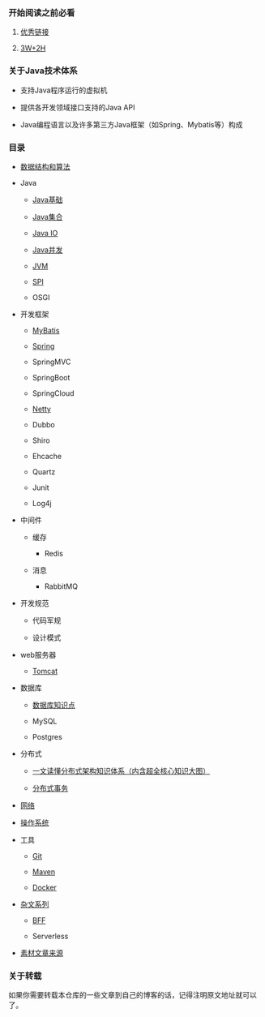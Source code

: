 ### 开始阅读之前必看

1. <a href="https://github.com/DemoTransfer/JavaGuide/blob/master/contents/Good-Link.md">优秀链接</a>

2. <a href="https://github.com/DemoTransfer/JavaGuide/blob/master/java/interview/%E5%86%99%E5%9C%A8%E5%89%8D%E9%9D%A2.md">3W+2H</a>

### 关于Java技术体系

* 支持Java程序运行的虚拟机

* 提供各开发领域接口支持的Java API

* Java编程语言以及许多第三方Java框架（如Spring、Mybatis等）构成

### 目录

* <a href="https://github.com/DemoTransfer/LearningRecord/tree/master/sort">数据结构和算法</a>

* Java

    * <a href="https://github.com/DemoTransfer/MUYI/blob/master/contents/Java-basic.md">Java基础</a>
    
    * <a href="https://github.com/DemoTransfer/JavaGuide/blob/master/contents/Java-collections.md">Java集合</a>
   
    * <a href="https://github.com/DemoTransfer/JavaGuide/blob/master/contents/Java-IO.md">Java IO</a>
    
    * <a href="https://github.com/DemoTransfer/JavaGuide/blob/master/contents/Java-concurrent.md">Java并发</a>
    
    * <a href="https://github.com/DemoTransfer/JavaGuide/blob/master/contents/JVM.md">JVM</a>
   
    * <a href="https://github.com/DemoTransfer/Java-Guide/tree/master/java/SPI">SPI</a>
    
    * OSGI
  
* 开发框架

    * <a href="https://github.com/DemoTransfer/Java-Guide/tree/master/java/MyBatis">MyBatis</a>

    * <a href="https://github.com/DemoTransfer/JavaGuide/blob/master/contents/Spring.md">Spring</a>

    * SpringMVC

    * SpringBoot
    
    * SpringCloud
    
    * <a href="https://github.com/DemoTransfer/MUYI/blob/master/contents/Netty.md">Netty</a>
    
    * Dubbo
    
    * Shiro
    
    * Ehcache
    
    * Quartz
    
    * Junit
    
    * Log4j
    
 * 中间件
   
   * 缓存
   
      * Redis
   
   * 消息
  
      * RabbitMQ
    
 * 开发规范
 
   * 代码军规
   
   * 设计模式
    
 * web服务器
 
   * <a href="https://github.com/DemoTransfer/Java-Guide/tree/master/java/web%20server/tomcat">Tomcat</a>
   

* 数据库

   * <a href="https://github.com/DemoTransfer/MUYI/blob/master/contents/Database.md">数据库知识点</a>

   * MySQL
   
   * Postgres
   
* 分布式
   
   * <a href="https://juejin.im/post/6844903967701336078">一文读懂分布式架构知识体系（内含超全核心知识大图）</a>

   * <a href="https://github.com/DemoTransfer/MUYI/blob/master/contents/distributed-transaction.md">分布式事务</a>

* <a href="https://github.com/DemoTransfer/Java-Guide/blob/master/contents/Network.md">网络</a>

* <a href="https://github.com/DemoTransfer/LearningRecord/tree/master/linux/%E9%97%AE%E9%A2%98%E6%8E%92%E6%9F%A5%E8%B5%B7%E6%89%8B%E5%BC%8F%E5%91%BD%E4%BB%A4">操作系统</a>

* 工具

   * <a href="">Git</a>

   * <a href="">Maven</a>
   
   * <a href="">Docker</a>

* <a href="https://github.com/DemoTransfer/LearningRecord/blob/master/docs/outside-reading/%E7%9E%8E%E7%9C%8B%E7%B3%BB%E5%88%97.md">杂文系列</a>

   * <a href="https://github.com/DemoTransfer/Java-Guide/tree/master/docs/BFF">BFF</a>

   * Serverless

* <a href="https://github.com/DemoTransfer/JavaGuide/new/master/contents">素材文章来源</a>

### 关于转载

如果你需要转载本仓库的一些文章到自己的博客的话，记得注明原文地址就可以了。
